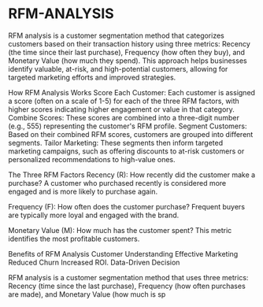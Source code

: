 # RFM-ANALYSIS

RFM analysis is a customer segmentation method that categorizes customers based on their transaction history using three metrics: Recency (the time since their last purchase), Frequency (how often they buy), and Monetary Value (how much they spend). This approach helps businesses identify valuable, at-risk, and high-potential customers, allowing for targeted marketing efforts and improved strategies.  


How RFM Analysis Works
Score Each Customer: Each customer is assigned a score (often on a scale of 1-5) for each of the three RFM factors, with higher scores indicating higher engagement or value in that category. 
Combine Scores: These scores are combined into a three-digit number (e.g., 555) representing the customer's RFM profile. 
Segment Customers: Based on their combined RFM scores, customers are grouped into different segments. 
Tailor Marketing: These segments then inform targeted marketing campaigns, such as offering discounts to at-risk customers or personalized recommendations to high-value ones. 


The Three RFM Factors
Recency (R): How recently did the customer make a purchase?
A customer who purchased recently is considered more engaged and is more likely to purchase again. 

Frequency (F): How often does the customer purchase? 
Frequent buyers are typically more loyal and engaged with the brand. 

Monetary Value (M): How much has the customer spent? 
This metric identifies the most profitable customers. 


Benefits of RFM Analysis
Customer Understanding
Effective Marketing 
Reduced Churn
Increased ROI. 
Data-Driven Decision 



RFM analysis is a customer segmentation method that uses three metrics: Recency (time since the last purchase), Frequency (how often purchases are made), and Monetary Value (how much is sp
